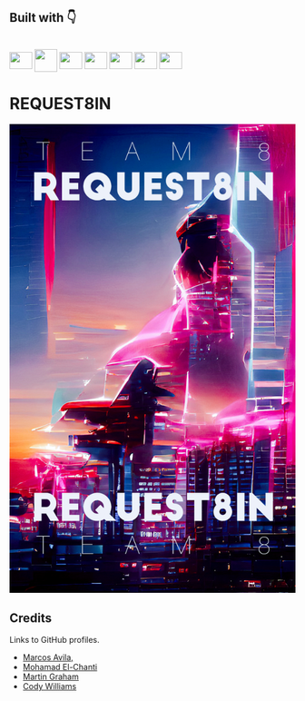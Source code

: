 ## Built with  👇
<div style="display: inline_block"><br>
  <img align="center" height="30" width="40" src="https://cdn.jsdelivr.net/gh/devicons/devicon/icons/javascript/javascript-plain.svg" />
  <img align="center" height="40" width="40" src="https://cdn.icon-icons.com/icons2/2699/PNG/512/pugjs_logo_icon_170825.png" />
  <img align="center" height="30" width="40" src="https://cdn.jsdelivr.net/gh/devicons/devicon/icons/nodejs/nodejs-original.svg" />
  <img align="center" height="30" width="40" src="https://cdn.jsdelivr.net/npm/simple-icons@3.13.0/icons/postgresql.svg" />
  <img align="center" height="30" width="40" src="https://cdn.jsdelivr.net/npm/simple-icons@3.13.0/icons/mongodb.svg" />
  <img align="center" height="30" width="40" src="https://cdn.jsdelivr.net/gh/devicons/devicon/icons/html5/html5-original.svg" />
  <img align="center" height="30" width="40" src="https://cdn.jsdelivr.net/gh/devicons/devicon/icons/css3/css3-original.svg" />
</div>

# REQUEST8IN

![badmath](https://github.com/Maru-ko/Request8in/blob/main/img/8.jpg)

## Credits

Links to GitHub profiles.
- [Marcos Avila,](https://github.com/Maru-ko)
- [Mohamad El-Chanti](https://github.com/melchanti)
- [Martin Graham](https://github.com/martin-anderson-graham)
- [Cody Williams](https://github.com/Code-yWilliams)


